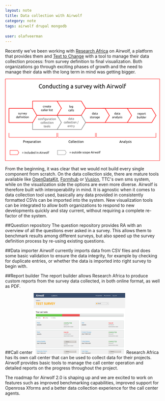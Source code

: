 ```yaml
---
layout: note
title: Data collection with Airwolf
category: note
tags: airwolf drupal mongodb

user: olafveerman
---
```

Recently we've been working with [Research Africa](http://www.researchafrica.com) on Airwolf, a platform that provides them and [Text to Change](http://www.texttochange.com) with a tool to manage their data collection process: from survey definition to final visualization. Both organizations go through exciting phases of growth and the need to manage their data with the long term in mind was getting bigger.

<img src="/images/notes/collection-process-aw.png" class="eleven columns border alpha omega" alt="Data collection with Airwolf" />
  
From the beginning, it was clear that we would not build every single component from scratch. On the data collection side, there are mature tools available like [OpenDataKit](http://www.opendatakit.org), [Formhub](http://www.formhub.org) or [Vusion](http://www.texttochange.org/vusion), TTC's own sms system, while on the visualization side the options are even more diverse.
Airwolf is therefore built with interoperability in mind. It is agnostic when it comes to data collection tool used, basically any data provided in consistently formatted CSVs can be imported into the system. New visualization tools can be integrated to allow both organizations to respond to new developments quickly and stay current, without requiring a complete re-factor of the system.

##Question repository
The question repository provides RA with an overview of all the questions ever asked in a survey. This allows them to benchmark results among different surveys, but also speed up the survey definition process by re-using existing questions.

##Data importer
Airwolf currently imports data from CSV files and does some basic validation to ensure the data integrity, for example by checking for duplicate entries, 
or whether the data is imported into right survey to begin with.

##Report builder
The report builder allows Research Africa to produce custom reports from the survey data collected, in both online format, as well as PDF.

##Call center
<img src="/images/notes/aw-ccdashboard.png" class="right" alt="Data collection with Airwolf" />
Research Africa has its own call center that can be used to collect data for their projects. Airwolf provides basic tools to manage the call center operation and detailed reports on the progress throughout the project.


The roadmap for Airwolf 2.0 is shaping up and we are excited to work on features such as improved benchmarking capabilities, improved support for Openrosa Xforms and a better data collection experience for the call center agents.